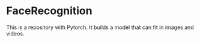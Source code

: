 # FaceRecognition
This is a repository with Pytorch. It builds a model that can fit in images and videos.
